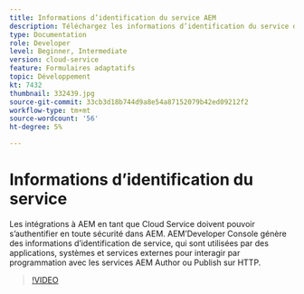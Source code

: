 ```yaml
---
title: Informations d’identification du service AEM
description: Téléchargez les informations d’identification du service depuis AEM Developer Console.
type: Documentation
role: Developer
level: Beginner, Intermediate
version: cloud-service
feature: Formulaires adaptatifs
topic: Développement
kt: 7432
thumbnail: 332439.jpg
source-git-commit: 33cb3d18b744d9a8e54a87152079b42ed09212f2
workflow-type: tm+mt
source-wordcount: '56'
ht-degree: 5%

---
```



# Informations d’identification du service

Les intégrations à AEM en tant que Cloud Service doivent pouvoir s’authentifier en toute sécurité dans AEM. AEM’Developer Console génère des informations d’identification de service, qui sont utilisées par des applications, systèmes et services externes pour interagir par programmation avec les services AEM Author ou Publish sur HTTP.

>[!VIDEO](https://video.tv.adobe.com/v/330519/?quality=12&learn=on)
